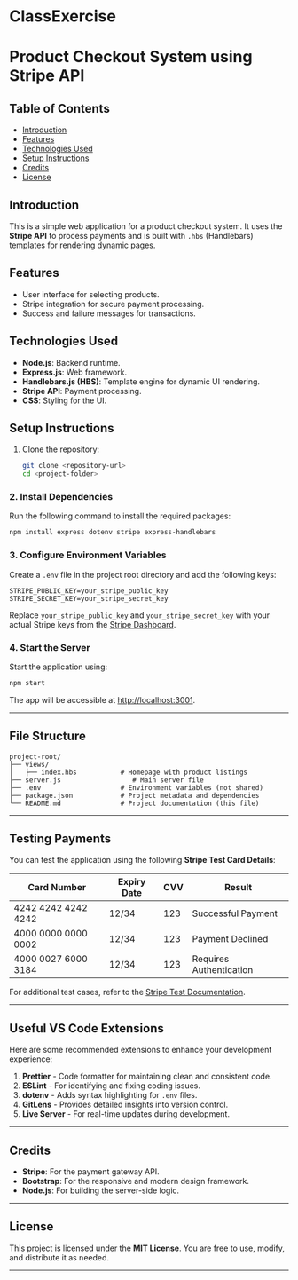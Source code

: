 # ClassExercise
 
# Product Checkout System using Stripe API

## Table of Contents
- [Introduction](#introduction)
- [Features](#features)
- [Technologies Used](#technologies-used)
- [Setup Instructions](#setup-instructions)
- [Credits](#credits)
- [License](#license)

## Introduction
This is a simple web application for a product checkout system. It uses the **Stripe API** to process payments and is built with `.hbs` (Handlebars) templates for rendering dynamic pages.

## Features
- User interface for selecting products.
- Stripe integration for secure payment processing.
- Success and failure messages for transactions.


## Technologies Used
- **Node.js**: Backend runtime.
- **Express.js**: Web framework.
- **Handlebars.js (HBS)**: Template engine for dynamic UI rendering.
- **Stripe API**: Payment processing.
- **CSS**: Styling for the UI.

## Setup Instructions
1. Clone the repository:
   ```bash
   git clone <repository-url>
   cd <project-folder>


### 2. Install Dependencies

Run the following command to install the required packages:

```bash
npm install express dotenv stripe express-handlebars

```

### 3. Configure Environment Variables

Create a `.env` file in the project root directory and add the following keys:

```env
STRIPE_PUBLIC_KEY=your_stripe_public_key
STRIPE_SECRET_KEY=your_stripe_secret_key
```

Replace `your_stripe_public_key` and `your_stripe_secret_key` with your actual Stripe keys from the [Stripe Dashboard](https://dashboard.stripe.com).

### 4. Start the Server

Start the application using:

```bash
npm start 
```

The app will be accessible at [http://localhost:3001](http://localhost:3001).

---

## File Structure

```plaintext
project-root/
├── views/
│   ├── index.hbs           # Homepage with product listings
├── server.js                  # Main server file
├── .env                    # Environment variables (not shared)
├── package.json            # Project metadata and dependencies
└── README.md               # Project documentation (this file)
```

---

## Testing Payments

You can test the application using the following **Stripe Test Card Details**:

| **Card Number**        | **Expiry Date** | **CVV** | **Result**             |
|-------------------------|-----------------|---------|------------------------|
| 4242 4242 4242 4242     | 12/34           | 123     | Successful Payment     |
| 4000 0000 0000 0002     | 12/34           | 123     | Payment Declined       |
| 4000 0027 6000 3184     | 12/34           | 123     | Requires Authentication|

For additional test cases, refer to the [Stripe Test Documentation](https://stripe.com/docs/testing).

---

## Useful VS Code Extensions

Here are some recommended extensions to enhance your development experience:

1. **Prettier** - Code formatter for maintaining clean and consistent code.
2. **ESLint** - For identifying and fixing coding issues.
3. **dotenv** - Adds syntax highlighting for `.env` files.
4. **GitLens** - Provides detailed insights into version control.
5. **Live Server** - For real-time updates during development.

---

## Credits

- **Stripe**: For the payment gateway API.
- **Bootstrap**: For the responsive and modern design framework.
- **Node.js**: For building the server-side logic.

---

## License

This project is licensed under the **MIT License**. You are free to use, modify, and distribute it as needed.

---
